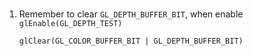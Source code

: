 # 
1. Remember to clear `GL_DEPTH_BUFFER_BIT`, when enable `glEnable(GL_DEPTH_TEST)`
    ```
    glClear(GL_COLOR_BUFFER_BIT | GL_DEPTH_BUFFER_BIT)
    ```